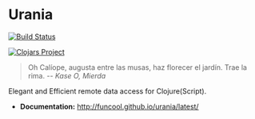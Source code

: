 # Urania

[![Build Status](https://travis-ci.org/funcool/urania.svg?branch=master)](https://travis-ci.org/funcool/urania)

[![Clojars Project](http://clojars.org/funcool/urania/latest-version.svg)](http://clojars.org/urania)

<blockquote>
Oh Calíope, augusta entre las musas, haz florecer el jardín. Trae la rima.
-- <cite>Kase O, Mierda</cite>
</blockquote>

Elegant and Efficient remote data access for Clojure(Script).

- **Documentation:** http://funcool.github.io/urania/latest/

